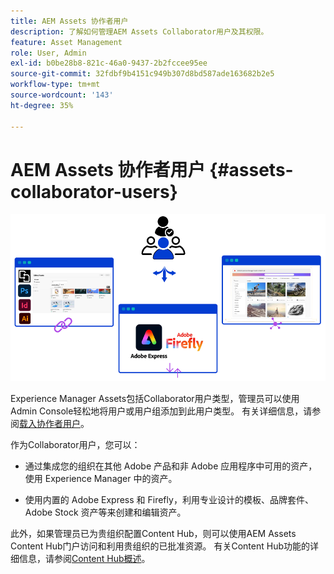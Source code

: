 ```yaml
---
title: AEM Assets 协作者用户
description: 了解如何管理AEM Assets Collaborator用户及其权限。
feature: Asset Management
role: User, Admin
exl-id: b0be28b8-821c-46a0-9437-2b2fccee95ee
source-git-commit: 32fdbf9b4151c949b307d8bd587ade163682b2e5
workflow-type: tm+mt
source-wordcount: '143'
ht-degree: 35%

---
```


# AEM Assets 协作者用户 {#assets-collaborator-users}

![AEM Assets Collaborator用户横幅](/help/assets/assets/aem-assets-collaborator-users-banner.png)

Experience Manager Assets包括Collaborator用户类型，管理员可以使用Admin Console轻松地将用户或用户组添加到此用户类型。 有关详细信息，请参阅[载入协作者用户](/help/assets/enable-assets-ultimate.md#onboard-collaborator-users)。

作为Collaborator用户，您可以：

* 通过集成您的组织在其他 Adobe 产品和非 Adobe 应用程序中可用的资产，使用 Experience Manager 中的资产。

* 使用内置的 Adobe Express 和 Firefly，利用专业设计的模板、品牌套件、Adobe Stock 资产等来创建和编辑资产。


此外，如果管理员已为贵组织配置Content Hub，则可以使用AEM Assets Content Hub门户访问和利用贵组织的已批准资源。 有关Content Hub功能的详细信息，请参阅[Content Hub概述](/help/assets/product-overview.md)。

